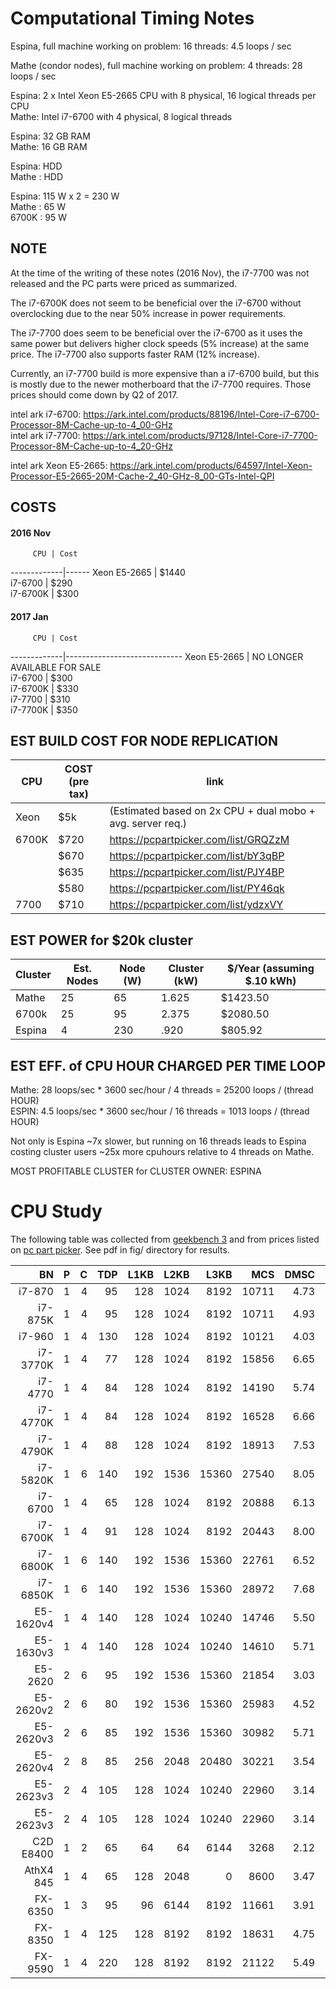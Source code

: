Computational Timing Notes
==========================

Espina, full machine working on problem: 16 threads: 4.5 loops / sec

Mathe (condor nodes), full machine working on problem: 4 threads: 28 loops / sec

Espina: 2 x Intel Xeon E5-2665 CPU with 8 physical, 16 logical threads per CPU  
Mathe: Intel i7-6700 with 4 physical, 8 logical threads   

Espina: 32 GB RAM  
Mathe:  16 GB RAM  

Espina: HDD  
Mathe : HDD  

Espina: 115 W x 2 = 230 W  
Mathe : 65 W  
6700K : 95 W  

NOTE
----

At the time of the writing of these notes (2016 Nov), the i7-7700 was not
released and the PC parts were priced as summarized.

The i7-6700K does not seem to be beneficial over the i7-6700 without
overclocking due to the near 50% increase in power requirements.

The i7-7700 does seem to be beneficial over the i7-6700 as it uses the same
power but delivers higher clock speeds (5% increase) at the same price. The
i7-7700 also supports faster RAM (12% increase).

Currently, an i7-7700 build is more expensive than a i7-6700 build, but this is
mostly due to the newer motherboard that the i7-7700 requires. Those prices
should come down by Q2 of 2017.

intel ark i7-6700: https://ark.intel.com/products/88196/Intel-Core-i7-6700-Processor-8M-Cache-up-to-4_00-GHz  
intel ark i7-7700: https://ark.intel.com/products/97128/Intel-Core-i7-7700-Processor-8M-Cache-up-to-4_20-GHz  

intel ark Xeon E5-2665: https://ark.intel.com/products/64597/Intel-Xeon-Processor-E5-2665-20M-Cache-2_40-GHz-8_00-GTs-Intel-QPI  

COSTS
-----

#### 2016 Nov ####

         CPU | Cost
-------------|------
Xeon E5-2665 | $1440  
    i7-6700  | $290  
    i7-6700K | $300  

#### 2017 Jan ####

         CPU | Cost
-------------|-----------------------------
Xeon E5-2665 | NO LONGER AVAILABLE FOR SALE  
    i7-6700  | $300  
    i7-6700K | $330   
    i7-7700  | $310  
    i7-7700K | $350  


EST BUILD COST FOR NODE REPLICATION
-----------------------------------

 CPU | COST (pre tax) | link
-----|----------------|--------------------------------------------------------
Xeon | $5k            | (Estimated based on 2x CPU + dual mobo + avg. server req.)  
6700K| $720           | https://pcpartpicker.com/list/GRQZzM  
     | $670           | https://pcpartpicker.com/list/bY3qBP  
     | $635           | https://pcpartpicker.com/list/PJY4BP  
     | $580           | https://pcpartpicker.com/list/PY46qk  
7700 | $710           | https://pcpartpicker.com/list/ydzxVY  


EST POWER for $20k cluster
--------------------------

Cluster | Est. Nodes | Node (W) | Cluster (kW)| $/Year (assuming $.10 kWh)
--------|------------|----------|-------------|-----------------------------
 Mathe  |     25     |     65   |   1.625     | $1423.50
 6700k  |     25     |     95   |   2.375     | $2080.50
 Espina |      4     |    230   |    .920     |  $805.92

EST EFF. of CPU HOUR CHARGED PER TIME LOOP
------------------------------------------
Mathe: 28  loops/sec * 3600 sec/hour /  4 threads = 25200 loops / (thread HOUR)  
ESPIN: 4.5 loops/sec * 3600 sec/hour / 16 threads =  1013 loops / (thread HOUR)  

Not only is Espina ~7x slower, but running on 16 threads leads to Espina
costing cluster users ~25x more cpuhours relative to 4 threads on Mathe.

MOST PROFITABLE CLUSTER for CLUSTER OWNER: ESPINA

CPU Study
=========

The following table was collected from [geekbench 3](https://browser.primatelabs.com/geekbench3/search)
 and from prices listed on [pc part picker](https://pcpartpicker.com/).
See pdf in fig/ directory for results.

BN        | P | C |TDP| L1KB | L2KB |  L3KB | MCS  | DMSC | DMMC | MPSC | MPMC | $ 
---------:|--:|--:|--:|-----:|-----:|------:|-----:|-----:|-----:|-----:|-----:|----:
i7-870    | 1 | 4 | 95| 128  | 1024 |  8192 | 10711| 4.73 | 21.5 | 2358 | 2473 | 230 
i7-875K   | 1 | 4 | 95| 128  | 1024 |  8192 | 10711| 4.93 | 21.9 | 2180 | 2729 | 340
i7-960    | 1 | 4 |130| 128  | 1024 |  8192 | 10121| 4.03 | 18.0 | 2948 | 3595 | 320
i7-3770K  | 1 | 4 | 77| 128  | 1024 |  8192 | 15856| 6.65 | 28.6 | 3436 | 3673 | 480
i7-4770   | 1 | 4 | 84| 128  | 1024 |  8192 | 14190| 5.74 | 25.0 | 3295 | 3639 | 320
i7-4770K  | 1 | 4 | 84| 128  | 1024 |  8192 | 16528| 6.66 | 30.9 | 4127 | 4977 | 350
i7-4790K  | 1 | 4 | 88| 128  | 1024 |  8192 | 18913| 7.53 | 35.1 | 4406 | 5042 | 370
i7-5820K  | 1 | 6 |140| 192  | 1536 | 15360 | 27540| 8.05 | 47.8 | 4320 | 7157 | 390
i7-6700   | 1 | 4 | 65| 128  | 1024 |  8192 | 20888| 6.13 | 31.2 | 6995 | 7632 | 300
i7-6700K  | 1 | 4 | 91| 128  | 1024 |  8192 | 20443| 8.00 | 37.3 | 5421 | 5921 | 330
i7-6800K  | 1 | 6 |140| 192  | 1536 | 15360 | 22761| 6.52 | 44.8 | 3463 | 6214 | 440
i7-6850K  | 1 | 6 |140| 192  | 1536 | 15360 | 28972| 7.68 | 52.8 | 3459 | 6405 | 600
E5-1620v4 | 1 | 4 |140| 128  | 1024 | 10240 | 14746| 5.50 | 24.3 | 2745 | 4901 | 310
E5-1630v3 | 1 | 4 |140| 128  | 1024 | 10240 | 14610| 5.71 | 25.0 | 3125 | 4075 | 400
E5-2620   | 2 | 6 | 95| 192  | 1536 | 15360 | 21854| 3.03 | 42.1 | 2273 | 4586 | 400
E5-2620v2 | 2 | 6 | 80| 192  | 1536 | 15360 | 25983| 4.52 | 53.4 | 2145 | 5327 | 410
E5-2620v3 | 2 | 6 | 85| 192  | 1536 | 15360 | 30982| 5.71 | 55.2 | 3233 | 6504 | 440
E5-2620v4 | 2 | 8 | 85| 256  | 2048 | 20480 | 30221| 3.54 | 64.5 | 1978 | 2493 | 440
E5-2623v3 | 2 | 4 |105| 128  | 1024 | 10240 | 22960| 3.14 | 25.4 | 2690 | 3534 | 530
E5-2623v3 | 2 | 4 |105| 128  | 1024 | 10240 | 22960| 3.14 | 25.4 | 2690 | 3534 | 530
C2D E8400 | 1 | 2 | 65|  64  |   64 |  6144 |  3268| 2.12 | 4.12 |  597 |  564 |  15
AthX4 845 | 1 | 4 | 65| 128  | 2048 |     0 |  8600| 3.47 | 12.4 | 2312 | 3050 |  70
FX-6350   | 1 | 3 | 95|  96  | 6144 |  8192 | 11661| 3.91 | 21.1 | 2066 | 2661 | 120
FX-8350   | 1 | 4 |125| 128  | 8192 |  8192 | 18631| 4.75 | 34.3 | 2566 | 3240 | 150
FX-9590   | 1 | 4 |220| 128  | 8192 |  8192 | 21122| 5.49 | 39.7 | 3052 | 3726 | 190
